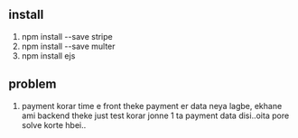 ## install
1. npm install --save stripe
2. npm install --save multer
3. npm install ejs
## problem
1. payment korar time e front theke payment er data neya lagbe, ekhane ami backend theke just test korar jonne 1 ta payment data disi..oita pore solve korte hbei..